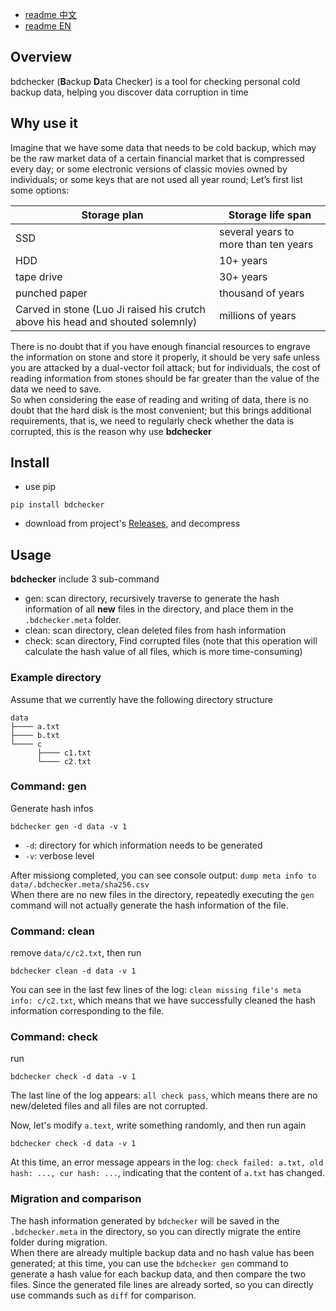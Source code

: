 * [readme 中文](./README_cn.md)
* [readme EN](./README.md)

## Overview
bdchecker (**B**ackup **D**ata Checker) is a tool for checking personal cold backup data, helping you discover data corruption in time

## Why use it
Imagine that we have some data that needs to be cold backup, which may be the raw market data of a certain financial market that is compressed every day; or some electronic versions of classic movies owned by individuals; or some keys that are not used all year round; Let’s first list some options:

| Storage plan | Storage life span |
| ---- | ---- |
| SSD | several years to more than ten years |
| HDD | 10+ years |
| tape drive | 30+ years |
| punched paper | thousand of years |
| Carved in stone (Luo Ji raised his crutch above his head and shouted solemnly) | millions of years |

There is no doubt that if you have enough financial resources to engrave the information on stone and store it properly, it should be very safe unless you are attacked by a dual-vector foil attack; but for individuals, the cost of reading information from stones should be far greater than the value of the data we need to save.  
So when considering the ease of reading and writing of data, there is no doubt that the hard disk is the most convenient; but this brings additional requirements, that is, we need to regularly check whether the data is corrupted, this is the reason why use **bdchecker**  

## Install
* use pip
```
pip install bdchecker
```
* download from project's [Releases](https://github.com/MuggleWei/bdchecker/releases), and decompress

## Usage
**bdchecker** include 3 sub-command
* gen: scan directory, recursively traverse to generate the hash information of all **new** files in the directory, and place them in the `.bdchecker.meta` folder.
* clean: scan directory, clean deleted files from hash information
* check: scan directory, Find corrupted files (note that this operation will calculate the hash value of all files, which is more time-consuming)

### Example directory
Assume that we currently have the following directory structure
```
data
├──── a.txt
├──── b.txt
└──── c
      ├──── c1.txt
      └──── c2.txt
```

### Command: gen
Generate hash infos
```
bdchecker gen -d data -v 1
```
* `-d`: directory for which information needs to be generated
* `-v`: verbose level

After missiong completed, you can see console output: `dump meta info to data/.bdchecker.meta/sha256.csv`  
When there are no new files in the directory, repeatedly executing the `gen` command will not actually generate the hash information of the file.  

### Command: clean
remove `data/c/c2.txt`, then run
```
bdchecker clean -d data -v 1
```
You can see in the last few lines of the log: `clean missing file's meta info: c/c2.txt`, which means that we have successfully cleaned the hash information corresponding to the file.  

### Command: check
run
```
bdchecker check -d data -v 1
```
The last line of the log appears: `all check pass`, which means there are no new/deleted files and all files are not corrupted.  

Now, let's modify `a.text`, write something randomly, and then run again
```
bdchecker check -d data -v 1
```
At this time, an error message appears in the log: `check failed: a.txt, old hash: ..., cur hash: ...`, indicating that the content of `a.txt` has changed.  

### Migration and comparison
The hash information generated by `bdchecker` will be saved in the `.bdchecker.meta` in the directory, so you can directly migrate the entire folder during migration.  
When there are already multiple backup data and no hash value has been generated; at this time, you can use the `bdchecker gen` command to generate a hash value for each backup data, and then compare the two files. Since the generated file lines are already sorted, so you can directly use commands such as `diff` for comparison.
